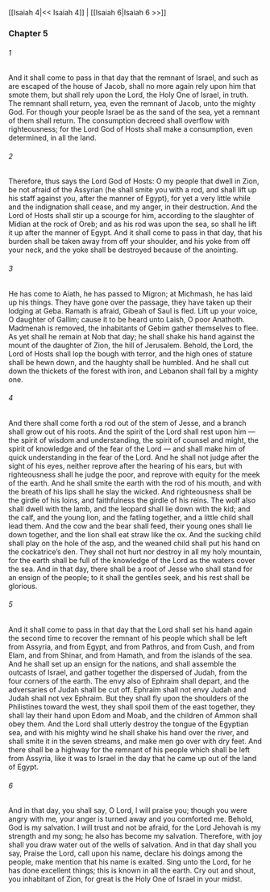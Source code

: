 [[Isaiah 4|<< Isaiah 4]]  |  [[Isaiah 6|Isaiah 6 >>]]

### Chapter 5
###### 1
And it shall come to pass in that day that the remnant of Israel, and such as are escaped of the house of Jacob, shall no more again rely upon him that smote them, but shall rely upon the Lord, the Holy One of Israel, in truth. The remnant shall return, yea, even the remnant of Jacob, unto the mighty God. For though your people Israel be as the sand of the sea, yet a remnant of them shall return. The consumption decreed shall overflow with righteousness; for the Lord God of Hosts shall make a consumption, even determined, in all the land.

###### 2
Therefore, thus says the Lord God of Hosts: O my people that dwell in Zion, be not afraid of the Assyrian (he shall smite you with a rod, and shall lift up his staff against you, after the manner of Egypt), for yet a very little while and the indignation shall cease, and my anger, in their destruction. And the Lord of Hosts shall stir up a scourge for him, according to the slaughter of Midian at the rock of Oreb; and as his rod was upon the sea, so shall he lift it up after the manner of Egypt. And it shall come to pass in that day, that his burden shall be taken away from off your shoulder, and his yoke from off your neck, and the yoke shall be destroyed because of the anointing.

###### 3
He has come to Aiath, he has passed to Migron; at Michmash, he has laid up his things. They have gone over the passage, they have taken up their lodging at Geba. Ramath is afraid, Gibeah of Saul is fled. Lift up your voice, O daughter of Gallim; cause it to be heard unto Laish, O poor Anathoth. Madmenah is removed, the inhabitants of Gebim gather themselves to flee. As yet shall he remain at Nob that day; he shall shake his hand against the mount of the daughter of Zion, the hill of Jerusalem. Behold, the Lord, the Lord of Hosts shall lop the bough with terror, and the high ones of stature shall be hewn down, and the haughty shall be humbled. And he shall cut down the thickets of the forest with iron, and Lebanon shall fall by a mighty one.

###### 4
And there shall come forth a rod out of the stem of Jesse, and a branch shall grow out of his roots. And the spirit of the Lord shall rest upon him — the spirit of wisdom and understanding, the spirit of counsel and might, the spirit of knowledge and of the fear of the Lord — and shall make him of quick understanding in the fear of the Lord. And he shall not judge after the sight of his eyes, neither reprove after the hearing of his ears, but with righteousness shall he judge the poor, and reprove with equity for the meek of the earth. And he shall smite the earth with the rod of his mouth, and with the breath of his lips shall he slay the wicked. And righteousness shall be the girdle of his loins, and faithfulness the girdle of his reins. The wolf also shall dwell with the lamb, and the leopard shall lie down with the kid; and the calf, and the young lion, and the fatling together, and a little child shall lead them. And the cow and the bear shall feed, their young ones shall lie down together, and the lion shall eat straw like the ox. And the sucking child shall play on the hole of the asp, and the weaned child shall put his hand on the cockatrice’s den. They shall not hurt nor destroy in all my holy mountain, for the earth shall be full of the knowledge of the Lord as the waters cover the sea. And in that day, there shall be a root of Jesse who shall stand for an ensign of the people; to it shall the gentiles seek, and his rest shall be glorious.

###### 5
And it shall come to pass in that day that the Lord shall set his hand again the second time to recover the remnant of his people which shall be left from Assyria, and from Egypt, and from Pathros, and from Cush, and from Elam, and from Shinar, and from Hamath, and from the islands of the sea. And he shall set up an ensign for the nations, and shall assemble the outcasts of Israel, and gather together the dispersed of Judah, from the four corners of the earth. The envy also of Ephraim shall depart, and the adversaries of Judah shall be cut off. Ephraim shall not envy Judah and Judah shall not vex Ephraim. But they shall fly upon the shoulders of the Philistines toward the west, they shall spoil them of the east together, they shall lay their hand upon Edom and Moab, and the children of Ammon shall obey them. And the Lord shall utterly destroy the tongue of the Egyptian sea, and with his mighty wind he shall shake his hand over the river, and shall smite it in the seven streams, and make men go over with dry feet. And there shall be a highway for the remnant of his people which shall be left from Assyria, like it was to Israel in the day that he came up out of the land of Egypt.

###### 6
And in that day, you shall say, O Lord, I will praise you; though you were angry with me, your anger is turned away and you comforted me. Behold, God is my salvation. I will trust and not be afraid, for the Lord Jehovah is my strength and my song; he also has become my salvation. Therefore, with joy shall you draw water out of the wells of salvation. And in that day shall you say, Praise the Lord, call upon his name, declare his doings among the people, make mention that his name is exalted. Sing unto the Lord, for he has done excellent things; this is known in all the earth. Cry out and shout, you inhabitant of Zion, for great is the Holy One of Israel in your midst.